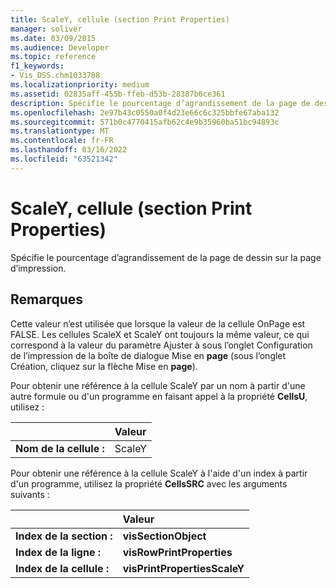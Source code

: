 ```yaml
---
title: ScaleY, cellule (section Print Properties)
manager: soliver
ms.date: 03/09/2015
ms.audience: Developer
ms.topic: reference
f1_keywords:
- Vis_DSS.chm1033788
ms.localizationpriority: medium
ms.assetid: 02835aff-455b-ffeb-d53b-28387b6ce361
description: Spécifie le pourcentage d’agrandissement de la page de dessin sur la page d’impression.
ms.openlocfilehash: 2e97b43c0550a0f4d23e66c6c325bbfe67aba132
ms.sourcegitcommit: 571b0c4770415afb62c4e9b35960ba51bc94893c
ms.translationtype: MT
ms.contentlocale: fr-FR
ms.lasthandoff: 03/16/2022
ms.locfileid: "63521342"
---
```

# <a name="scaley-cell-print-properties-section"></a>ScaleY, cellule (section Print Properties)

Spécifie le pourcentage d’agrandissement de la page de dessin sur la page d’impression.
  
## <a name="remarks"></a>Remarques

Cette valeur n’est utilisée que lorsque la valeur de la cellule OnPage est FALSE. Les cellules ScaleX et ScaleY ont toujours la même valeur, ce qui correspond à la valeur du paramètre  Ajuster à sous l’onglet Configuration de l’impression de la boîte de dialogue Mise  en **page** (sous l’onglet Création, cliquez sur la flèche Mise en **page**). 
  
Pour obtenir une référence à la cellule ScaleY par un nom à partir d'une autre formule ou d'un programme en faisant appel à la propriété **CellsU**, utilisez : 
  
||Valeur |
|:-----|:-----|
|**Nom de la cellule :**  <br/> |ScaleY  <br/> |
   
Pour obtenir une référence à la cellule ScaleY à l'aide d'un index à partir d'un programme, utilisez la propriété **CellsSRC** avec les arguments suivants : 
  
||Valeur |
|:-----|:-----|
|**Index de la section :**  <br/> |**visSectionObject** <br/> |
|**Index de la ligne :**  <br/> |**visRowPrintProperties** <br/> |
|**Index de la cellule :**  <br/> |**visPrintPropertiesScaleY** <br/> |
   

